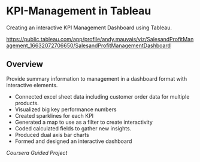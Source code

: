 # KPI-Management in Tableau  
Creating an interactive KPI Management Dashboard using Tableau.  

https://public.tableau.com/app/profile/andy.mauvais/viz/SalesandProfitManagement_16632072706650/SalesandProfitManagementDashboard
  
## Overview  
Provide summary information to management in a dashboard format with interactive elements.  
  

  
* Connected excel sheet data including customer order data for multiple products.  
* Visualized big key performance numbers  
* Created sparklines for each KPI  
* Generated a map to use as a filter to create interactivity  
* Coded calculated fields to gather new insights.  
* Produced dual axis bar charts  
* Formed and designed an interactive dashboard  

 


 

 

*Coursera Guided Project*
